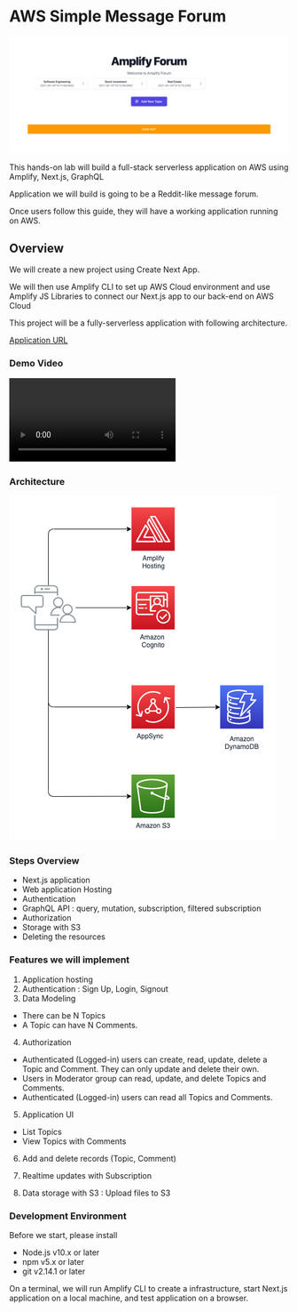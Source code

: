 # AWS Simple Message Forum

![AmplifyForum](https://github.com/tkang/amplify-forum/blob/main/Amplify_Forum.jpg?raw=true)

This hands-on lab will build a full-stack serverless application on AWS using Amplify, Next.js, GraphQL

Application we will build is going to be a Reddit-like message forum.

Once users follow this guide, they will have a working application running on AWS.

## Overview

We will create a new project using Create Next App.

We will then use Amplify CLI to set up AWS Cloud environment and use Amplify JS Libraries to connect our Next.js app to our back-end on AWS Cloud

This project will be a fully-serverless application with following architecture.

[Application URL](https://dev.d2gyu8pz49zp5v.amplifyapp.com/)

### Demo Video

![Demo](https://github.com/navyakhurana/aws-message-forum/blob/main/P1_CCAssignment_Demo%20Video.mp4)

### Architecture

![Architecture](https://github.com/tkang/amplify-forum/blob/main/amplify-architecture.png?raw=true)

### Steps Overview

- Next.js application
- Web application Hosting
- Authentication
- GraphQL API : query, mutation, subscription, filtered subscription
- Authorization
- Storage with S3
- Deleting the resources

### Features we will implement

1. Application hosting
2. Authentication : Sign Up, Login, Signout
3. Data Modeling

- There can be N Topics
- A Topic can have N Comments.

4. Authorization

- Authenticated (Logged-in) users can create, read, update, delete a
  Topic and Comment. They can only update and delete their own.
- Users in Moderator group can read, update, and delete Topics and
  Comments.
- Authenticated (Logged-in) users can read all Topics and Comments.

5. Application UI

- List Topics
- View Topics with Comments

6. Add and delete records (Topic, Comment)
7. Realtime updates with Subscription

8. Data storage with S3 : Upload files to S3

### Development Environment

Before we start, please install

- Node.js v10.x or later
- npm v5.x or later
- git v2.14.1 or later

On a terminal, we will run Amplify CLI to create a infrastructure, start
Next.js application on a local machine, and test application on a
browser.

